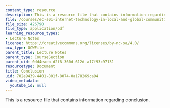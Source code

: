 ```yaml
---
content_type: resource
description: This is a resource file that contains information regarding conclusion.
file: /courses/ec-s01-internet-technology-in-local-and-global-communities-spring-2005-summer-2005/702e94394401801f80740a178269ca94_MITEC_S01S05_lec14_conclu.pdf
file_size: 426790
file_type: application/pdf
learning_resource_types:
- Lecture Notes
license: https://creativecommons.org/licenses/by-nc-sa/4.0/
ocw_type: OCWFile
parent_title: Lecture Notes
parent_type: CourseSection
parent_uid: 0dd4eaeb-d2f8-360d-612d-a17f93c97131
resourcetype: Document
title: Conclusion
uid: 702e9439-4401-801f-8074-0a178269ca94
video_metadata:
  youtube_id: null
---
```

This is a resource file that contains information regarding conclusion.